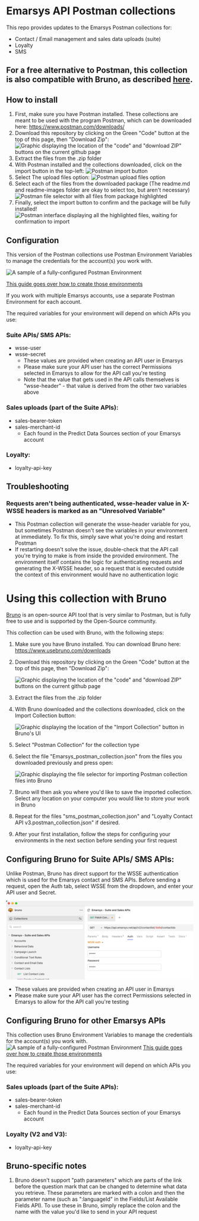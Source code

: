 # Emarsys API Postman collections
This repo provides updates to the Emarsys Postman collections for:
- Contact / Email management and sales data uploads (suite)
- Loyalty
- SMS


## For a free alternative to Postman, this collection is also compatible with Bruno, as described [here](#Using-this-collection-with-Bruno).

## How to install
1. First, make sure you have Postman installed. These collections are meant to be used with the program Postman, which can be downloaded here: https://www.postman.com/downloads/
1. Download this repository by clicking on the Green "Code" button at the top of this page, then "Download Zip":
  ![Graphic displaying the location of the "code" and "download ZIP" buttons on the current github page](./readme-images/github-download-steps.png)
3. Extract the files from the .zip folder
4. With Postman installed and the collections downloaded, click on the import button in the top-left:
  ![Postman import button](./readme-images//import-button.png)
1. Select The upload files option:
    ![Postman upload files option](./readme-images/upload-files-button.png)
1. Select each of the files from the downloaded package (The readme.md and readme-images folder are okay to select too, but aren't necessary)
    ![Postman file selector with all files from package highlighted](./readme-images/file-selector.png)
1. Finally, select the import button to confirm and the package will be fully installed!
  ![Postman interface displaying all the highlighted files, waiting for confirmation to import](./readme-images/final-import-button.png)
 




## Configuration

This version of the Postman collections use Postman Environment Variables to manage the credentials for the account(s) you work with.

![A sample of a fully-configured Postman Environment](./readme-images/sample-postman-environment.png)

[This guide goes over how to create those environments](https://learning.postman.com/docs/sending-requests/managing-environments/#creating-environments)

If you work with multiple Emarsys accounts, use a separate Postman Environment for each account.


The required variables for your environment will depend on which APIs you use:

### Suite APIs/ SMS APIs:
- wsse-user
- wsse-secret
  - These values are provided when creating an API user in Emarsys
  - Please make sure your API user has the correct Permissions selected in Emarsys to allow for the API call you're testing
  - Note that the value that gets used in the API calls themselves is "wsse-header" - that value is derived from the other two variables above

### Sales uploads (part of the Suite APIs):
- sales-bearer-token
- sales-merchant-id
  - Each found in the Predict Data Sources section of your Emarsys account

### Loyalty:
- loyalty-api-key

## Troubleshooting

### Requests aren't being authenticated, wsse-header value in X-WSSE headers is marked as an "Unresolved Variable"
- This Postman collection will generate the wsse-header variable for you, but sometimes Postman doesn't see the variables in your environment at immediately. To fix this, simply save what you're doing and restart Postman
- If restarting doesn't solve the issue, double-check that the API call you're trying to make is from inside the provided environment. The environment itself contains the logic for authenticating requests and generating the X-WSSE header, so a request that is executed outside the context of this environment would have no authentication logic


# Using this collection with Bruno

[Bruno](https://docs.usebruno.com/) is an open-source API tool that is very similar to Postman, but is fully free to use and is supported by the Open-Source community.

This collection can be used with Bruno, with the following steps:

1. Make sure you have Bruno installed. You can download Bruno here: https://www.usebruno.com/downloads
1. Download this repository by clicking on the Green "Code" button at the top of this page, then "Download Zip":

    ![Graphic displaying the location of the "code" and "download ZIP" buttons on the current github page](./readme-images/github-download-steps.png)

1. Extract the files from the .zip folder
1. With Bruno downloaded and the collections downloaded, click on the Import Collection button:

    ![Graphic displaying the location of the "Import Collection" button in Bruno's UI](./readme-images/bruno-import-button.png)

1. Select "Postman Collection" for the collection type
1. Select the file "Emarsys_postman_collection.json" from the files you downloaded previously and press open:

    ![Graphic displaying the file selector for importing Postman collection files into Bruno](./readme-images/bruno-file-selector.png)

1. Bruno will then ask you where you'd like to save the imported collection. Select any location on your computer you would like to store your work in Bruno
1. Repeat for the files "sms_postman_collection.json" and "Loyalty Contact API v3.postman_collection.json" if desired.

1. After your first installation, follow the steps for configuring your environments in the next section before sending your first request



## Configuring Bruno for Suite APIs/ SMS APIs:

Unlike Postman, Bruno has direct support for the WSSE authentication which is used for the Emarsys contact and SMS APIs. Before sending a request, open the Auth tab, select WSSE from the dropdown, and enter your API user and Secret.

![Graphic displaying the Auth selection screen in Bruno, with the fields Username and Password filled in](./readme-images/bruno-wsse-auth.png)

- These values are provided when creating an API user in Emarsys
- Please make sure your API user has the correct Permissions selected in Emarsys to allow for the API call you're testing




## Configuring Bruno for other Emarsys APIs

This collection uses Bruno Environment Variables to manage the credentials for the account(s) you work with.
![A sample of a fully-configured Postman Environment](./readme-images/bruno-sample-environment.png)
[This guide goes over how to create those environments](https://docs.usebruno.com/secrets-management/secret-variables)

The required variables for your environment will depend on which APIs you use:

### Sales uploads (part of the Suite APIs):
- sales-bearer-token
- sales-merchant-id
  - Each found in the Predict Data Sources section of your Emarsys account

### Loyalty (V2 and V3):
- loyalty-api-key

## Bruno-specific notes

1. Bruno doesn't support "path parameters" which are parts of the link before the question mark that can be changed to determine what data you retrieve. These parameters are marked with a colon and then the parameter name (such as ":languageId" in the Fields/List Available Fields API). To use these in Bruno, simply replace the colon and the name with the value you'd like to send in your API request